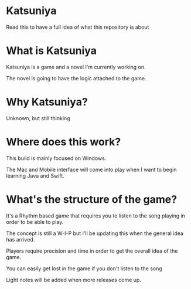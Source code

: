 # Katsuniya

Read this to have a full idea of what this repository is about

# What is Katsuniya

Katsuniya is a game and a novel I'm currently working on.

The novel is going to have the logic attached to the game.

# Why Katsuniya?

Unknown, but still thinking

# Where does this work?

This build is mainly focused on Windows.

The Mac and Mobile interface will come into play when I want to begin learning Java and Swift.

# What's the structure of the game?

It's a Rhythm based game that requires you to listen to the song playing in order to be able to play.

The concept is still a W-I-P but I'll be updating this when the general idea has arrived.

Players require precision and time in order to get the overall idea of the game.

You can easily get lost in the game if you don't listen to the song

Light notes will be added when more releases come up.
